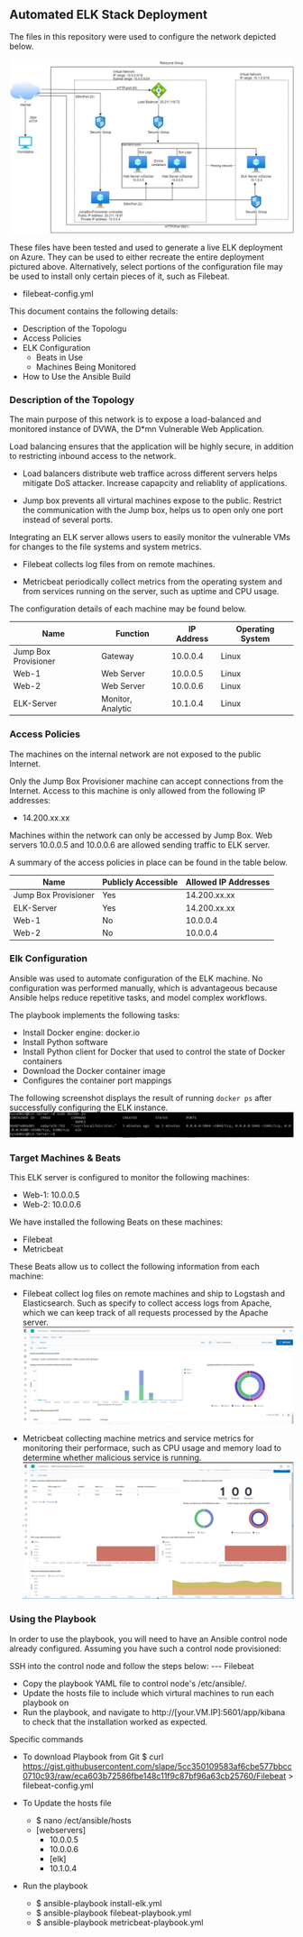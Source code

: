 ## Automated ELK Stack Deployment

The files in this repository were used to configure the network depicted below.

![RedTeam network diagram](Images/RedTeam_network_diagram.jpg)

These files have been tested and used to generate a live ELK deployment on Azure. They can be used to either recreate the entire deployment pictured above. Alternatively, select portions of the configuration file may be used to install only certain pieces of it, such as Filebeat.

  - filebeat-config.yml

This document contains the following details:
- Description of the Topologu
- Access Policies
- ELK Configuration
  - Beats in Use
  - Machines Being Monitored
- How to Use the Ansible Build


### Description of the Topology

The main purpose of this network is to expose a load-balanced and monitored instance of DVWA, the D*mn Vulnerable Web Application.

Load balancing ensures that the application will be highly secure, in addition to restricting inbound access to the network.

  - Load balancers distribute web traffice across different servers helps mitigate DoS attacker. Increase capapcity and reliablity of applications.
  
  - Jump box prevents all virtural machines expose to the public. Restrict the communication with the Jump box, helps us to open only one port instead of several ports.

Integrating an ELK server allows users to easily monitor the vulnerable VMs for changes to the file systems and system metrics.

  - Filebeat collects log files from on remote machines. 
  
  - Metricbeat periodically collect metrics from the operating system and from services running on the server, such as uptime and CPU usage.

The configuration details of each machine may be found below.

| Name                 | Function          | IP Address | Operating System |
|----------------------|-------------------|------------|------------------|
| Jump Box Provisioner | Gateway           | 10.0.0.4   | Linux            |
| Web-1                | Web Server        | 10.0.0.5   | Linux            |
| Web-2                | Web Server        | 10.0.0.6   | Linux            |
| ELK-Server           | Monitor, Analytic | 10.1.0.4   | Linux            |


### Access Policies

The machines on the internal network are not exposed to the public Internet. 

Only the Jump Box Provisioner machine can accept connections from the Internet. Access to this machine is only allowed from the following IP addresses:
- 14.200.xx.xx

Machines within the network can only be accessed by Jump Box.
Web servers 10.0.0.5 and 10.0.0.6 are allowed sending traffic to ELK server.

A summary of the access policies in place can be found in the table below.

| Name                 | Publicly Accessible | Allowed IP Addresses |
|----------------------|---------------------|----------------------|
| Jump Box Provisioner | Yes                 | 14.200.xx.xx         |
| ELK-Server           | Yes                 | 14.200.xx.xx         |
| Web-1                | No                  | 10.0.0.4             |
| Web-2                | No                  | 10.0.0.4             |

### Elk Configuration

Ansible was used to automate configuration of the ELK machine. No configuration was performed manually, which is advantageous because Ansible helps reduce repetitive tasks, and model complex workflows.

The playbook implements the following tasks:
- Install Docker engine: docker.io
- Install Python software
- Install Python client for Docker that used to control the state of Docker containers
- Download the Docker container image
- Configures the container port mappings


The following screenshot displays the result of running `docker ps` after successfully configuring the ELK instance.
![Docker ps output](Images/docker_ps_output.png)

### Target Machines & Beats
This ELK server is configured to monitor the following machines:
- Web-1: 10.0.0.5
- Web-2: 10.0.0.6

We have installed the following Beats on these machines:
- Filebeat
- Metricbeat

These Beats allow us to collect the following information from each machine:
- Filebeat collect log files on remote machines and ship to Logstash and Elasticsearch. Such as specify to collect access logs from Apache, which we can keep track of all requests processed by the Apache server.
![Filebeat diagram](Images/filebeat.png)

- Metricbeat collecting machine metrics and service metrics for monitoring their performace, such as CPU usage and memory load to determine whether malicious service is running.
![Metricbeat diagram](Images/metricbeat.png)

### Using the Playbook
In order to use the playbook, you will need to have an Ansible control node already configured. Assuming you have such a control node provisioned: 

SSH into the control node and follow the steps below:
--- Filebeat
- Copy the playbook YAML file to control node's /etc/ansible/.
- Update the hosts file to include which virtural machines to run each playbook on
- Run the playbook, and navigate to http://[your.VM.IP]:5601/app/kibana to check that the installation worked as expected.

Specific commands

- To download Playbook from Git
    $ curl https://gist.githubusercontent.com/slape/5cc350109583af6cbe577bbcc0710c93/raw/eca603b72586fbe148c11f9c87bf96a63cb25760/Filebeat > filebeat-config.yml

- To Update the hosts file
     - $ nano /ect/ansible/hosts
	 - [webservers]
         - 10.0.0.5
         - 10.0.0.6
         - [elk]
         - 10.1.0.4

- Run the playbook  
    - $ ansible-playbook install-elk.yml 
    - $ ansible-playbook filebeat-playbook.yml
    - $ ansible-playbook metricbeat-playbook.yml	
